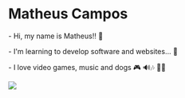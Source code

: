 <h1>Matheus Campos</h1>

<p>- Hi, my name is Matheus!! 👏</p>
<p>- I'm learning to develop software and websites... 👻</p>
<p>- I love video games, music and dogs 🎮 🔊🎶 🐕‍🦺</p>

<div>
<img src="(https://github-readme-stats.vercel.app/api?username=theusouza0&show_icons=true&theme=gruvbox)">
</div>
